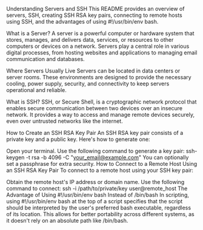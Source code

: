 Understanding Servers and SSH
This README provides an overview of servers, SSH, creating SSH RSA key pairs, connecting to remote hosts using SSH, and the advantages of using #!/usr/bin/env bash.

What is a Server?
A server is a powerful computer or hardware system that stores, manages, and delivers data, services, or resources to other computers or devices on a network. Servers play a central role in various digital processes, from hosting websites and applications to managing email communication and databases.

Where Servers Usually Live
Servers can be located in data centers or server rooms. These environments are designed to provide the necessary cooling, power supply, security, and connectivity to keep servers operational and reliable.

What is SSH?
SSH, or Secure Shell, is a cryptographic network protocol that enables secure communication between two devices over an insecure network. It provides a way to access and manage remote devices securely, even over untrusted networks like the internet.

How to Create an SSH RSA Key Pair
An SSH RSA key pair consists of a private key and a public key. Here's how to generate one:

Open your terminal.
Use the following command to generate a key pair:
ssh-keygen -t rsa -b 4096 -C "your_email@example.com"
You can optionally set a passphrase for extra security.
How to Connect to a Remote Host Using an SSH RSA Key Pair
To connect to a remote host using your SSH key pair:

Obtain the remote host's IP address or domain name.
Use the following command to connect:
ssh -i /path/to/private/key user@remote_host
The Advantage of Using #!/usr/bin/env bash Instead of /bin/bash
In scripting, using #!/usr/bin/env bash at the top of a script specifies that the script should be interpreted by the user's preferred bash executable, regardless of its location. This allows for better portability across different systems, as it doesn't rely on an absolute path like /bin/bash.


